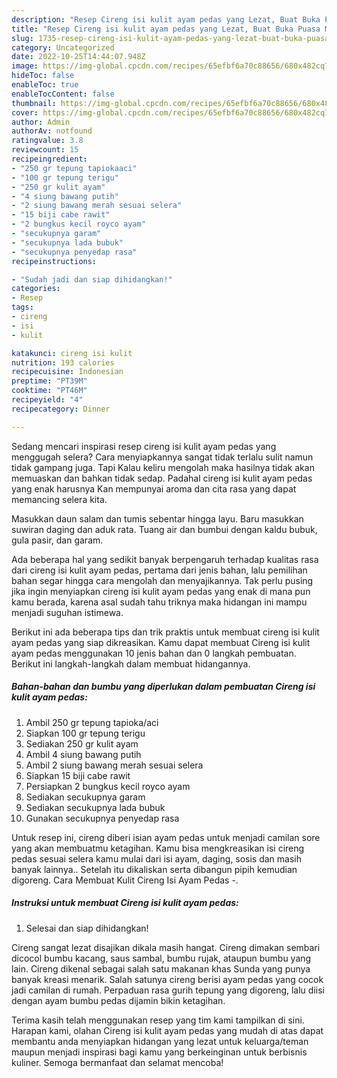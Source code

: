 ```yaml
---
description: "Resep Cireng isi kulit ayam pedas yang Lezat, Buat Buka Puasa Menggugah Selera"
title: "Resep Cireng isi kulit ayam pedas yang Lezat, Buat Buka Puasa Menggugah Selera"
slug: 1735-resep-cireng-isi-kulit-ayam-pedas-yang-lezat-buat-buka-puasa-menggugah-selera
category: Uncategorized
date: 2022-10-25T14:44:07.948Z
image: https://img-global.cpcdn.com/recipes/65efbf6a70c88656/680x482cq70/cireng-isi-kulit-ayam-pedas-foto-resep-utama.jpg
hideToc: false
enableToc: true
enableTocContent: false
thumbnail: https://img-global.cpcdn.com/recipes/65efbf6a70c88656/680x482cq70/cireng-isi-kulit-ayam-pedas-foto-resep-utama.jpg
cover: https://img-global.cpcdn.com/recipes/65efbf6a70c88656/680x482cq70/cireng-isi-kulit-ayam-pedas-foto-resep-utama.jpg
author: Admin
authorAv: notfound
ratingvalue: 3.8
reviewcount: 15
recipeingredient:
- "250 gr tepung tapiokaaci"
- "100 gr tepung terigu"
- "250 gr kulit ayam"
- "4 siung bawang putih"
- "2 siung bawang merah sesuai selera"
- "15 biji cabe rawit"
- "2 bungkus kecil royco ayam"
- "secukupnya garam"
- "secukupnya lada bubuk"
- "secukupnya penyedap rasa"
recipeinstructions:

- "Sudah jadi dan siap dihidangkan!"
categories:
- Resep
tags:
- cireng
- isi
- kulit

katakunci: cireng isi kulit 
nutrition: 193 calories
recipecuisine: Indonesian
preptime: "PT39M"
cooktime: "PT46M"
recipeyield: "4"
recipecategory: Dinner

---
```



Sedang mencari inspirasi resep cireng isi kulit ayam pedas yang menggugah selera? Cara menyiapkannya sangat tidak terlalu sulit namun tidak gampang juga. Tapi Kalau keliru mengolah maka hasilnya tidak akan memuaskan dan bahkan tidak sedap. Padahal cireng isi kulit ayam pedas yang enak harusnya Kan mempunyai aroma dan cita rasa yang dapat memancing selera kita.


Masukkan daun salam dan tumis sebentar hingga layu. Baru masukkan suwiran daging dan aduk rata. Tuang air dan bumbui dengan kaldu bubuk, gula pasir, dan garam.

Ada beberapa hal yang sedikit banyak berpengaruh terhadap kualitas rasa dari cireng isi kulit ayam pedas, pertama dari jenis bahan, lalu pemilihan bahan segar hingga cara mengolah dan menyajikannya. Tak perlu pusing jika ingin menyiapkan cireng isi kulit ayam pedas yang enak di mana pun kamu berada, karena asal sudah tahu triknya maka hidangan ini mampu menjadi suguhan istimewa.


Berikut ini ada beberapa tips dan trik praktis untuk membuat cireng isi kulit ayam pedas yang siap dikreasikan. Kamu dapat membuat Cireng isi kulit ayam pedas menggunakan 10 jenis bahan dan 0 langkah pembuatan. Berikut ini langkah-langkah dalam membuat hidangannya.

<!--inarticleads1-->

##### Bahan-bahan dan bumbu yang diperlukan dalam pembuatan Cireng isi kulit ayam pedas:

1. Ambil 250 gr tepung tapioka/aci
1. Siapkan 100 gr tepung terigu
1. Sediakan 250 gr kulit ayam
1. Ambil 4 siung bawang putih
1. Ambil 2 siung bawang merah sesuai selera
1. Siapkan 15 biji cabe rawit
1. Persiapkan 2 bungkus kecil royco ayam
1. Sediakan secukupnya garam
1. Sediakan secukupnya lada bubuk
1. Gunakan secukupnya penyedap rasa


Untuk resep ini, cireng diberi isian ayam pedas untuk menjadi camilan sore yang akan membuatmu ketagihan. Kamu bisa mengkreasikan isi cireng pedas sesuai selera kamu mulai dari isi ayam, daging, sosis dan masih banyak lainnya.. Setelah itu dikaliskan serta dibangun pipih kemudian digoreng. Cara Membuat Kulit Cireng Isi Ayam Pedas -. 

<!--inarticleads2-->

##### Instruksi untuk membuat Cireng isi kulit ayam pedas:


1. Selesai dan siap dihidangkan!

Cireng sangat lezat disajikan dikala masih hangat. Cireng dimakan sembari dicocol bumbu kacang, saus sambal, bumbu rujak, ataupun bumbu yang lain. Cireng dikenal sebagai salah satu makanan khas Sunda yang punya banyak kreasi menarik. Salah satunya cireng berisi ayam pedas yang cocok jadi camilan di rumah. Perpaduan rasa gurih tepung yang digoreng, lalu diisi dengan ayam bumbu pedas dijamin bikin ketagihan. 

Terima kasih telah menggunakan resep yang tim kami tampilkan di sini. Harapan kami, olahan Cireng isi kulit ayam pedas yang mudah di atas dapat membantu anda menyiapkan hidangan yang lezat untuk keluarga/teman maupun menjadi inspirasi bagi kamu yang berkeinginan untuk berbisnis kuliner. Semoga bermanfaat dan selamat mencoba!
